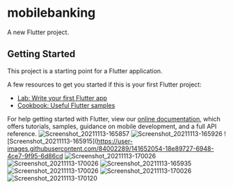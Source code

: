 # mobilebanking

A new Flutter project.

## Getting Started

This project is a starting point for a Flutter application.

A few resources to get you started if this is your first Flutter project:

- [Lab: Write your first Flutter app](https://flutter.dev/docs/get-started/codelab)
- [Cookbook: Useful Flutter samples](https://flutter.dev/docs/cookbook)

For help getting started with Flutter, view our
[online documentation](https://flutter.dev/docs), which offers tutorials,
samples, guidance on mobile development, and a full API reference.
![Screenshot_20211113-165857](https://user-images.githubusercontent.com/84002289/141651998-6417e563-abfb-47e0-a4c3-acb84b7f0247.png)
![Screenshot_20211113-165926](https://user-images.githubusercontent.com/84002289/141652059-25b8defc-8288-4332-b4ab-51dbeb2dfb12.png)
![Screenshot_20211113-165915](https://user-images.githubusercontent.com/84002289/141652054-18e89727-6948-4ce7-9f95-6d86cd
![Screenshot_20211113-170026](https://user-images.githubusercontent.com/84002289/141652073-09ff47e7-29ec-4791-8ea7-3b3bae7b0794.png)
![Screenshot_20211113-170026](https://user-images.githubusercontent.com/84002289/141652073-09ff47e7-29ec-4791-8ea7-3b3bae7b0794.png)
![Screenshot_20211113-165935](https://user-images.githubusercontent.com/84002289/141652660-1fd86994-844e-4484-b3ee-89ffe62d53d7.png)
![Screenshot_20211113-170026](https://user-images.githubusercontent.com/84002289/141652712-243640d6-de95-4e24-8f17-5507a1fe770c.png)
![Screenshot_20211113-170026](https://user-images.githubusercontent.com/84002289/141652712-243640d6-de95-4e24-8f17-5507a1fe770c.png)
![Screenshot_20211113-170120](https://user-images.githubusercontent.com/84002289/141652805-19cc7352-b793-466f-b0ed-923215562766.png)


